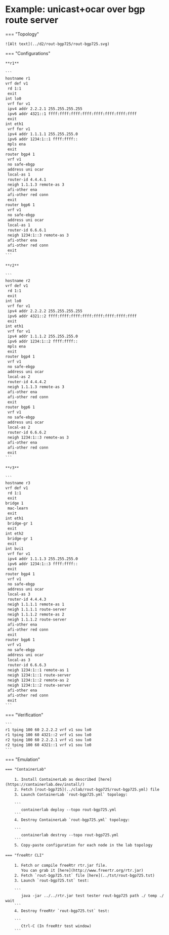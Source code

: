 # Example: unicast+ocar over bgp route server

=== "Topology"

    ![Alt text](../d2/rout-bgp725/rout-bgp725.svg)

=== "Configurations"

    **r1**

    ```
    hostname r1
    vrf def v1
     rd 1:1
     exit
    int lo0
     vrf for v1
     ipv4 addr 2.2.2.1 255.255.255.255
     ipv6 addr 4321::1 ffff:ffff:ffff:ffff:ffff:ffff:ffff:ffff
     exit
    int eth1
     vrf for v1
     ipv4 addr 1.1.1.1 255.255.255.0
     ipv6 addr 1234:1::1 ffff:ffff::
     mpls ena
     exit
    router bgp4 1
     vrf v1
     no safe-ebgp
     address uni ocar
     local-as 1
     router-id 4.4.4.1
     neigh 1.1.1.3 remote-as 3
     afi-other ena
     afi-other red conn
     exit
    router bgp6 1
     vrf v1
     no safe-ebgp
     address uni ocar
     local-as 1
     router-id 6.6.6.1
     neigh 1234:1::3 remote-as 3
     afi-other ena
     afi-other red conn
     exit
    ```

    **r2**

    ```
    hostname r2
    vrf def v1
     rd 1:1
     exit
    int lo0
     vrf for v1
     ipv4 addr 2.2.2.2 255.255.255.255
     ipv6 addr 4321::2 ffff:ffff:ffff:ffff:ffff:ffff:ffff:ffff
     exit
    int eth1
     vrf for v1
     ipv4 addr 1.1.1.2 255.255.255.0
     ipv6 addr 1234:1::2 ffff:ffff::
     mpls ena
     exit
    router bgp4 1
     vrf v1
     no safe-ebgp
     address uni ocar
     local-as 2
     router-id 4.4.4.2
     neigh 1.1.1.3 remote-as 3
     afi-other ena
     afi-other red conn
     exit
    router bgp6 1
     vrf v1
     no safe-ebgp
     address uni ocar
     local-as 2
     router-id 6.6.6.2
     neigh 1234:1::3 remote-as 3
     afi-other ena
     afi-other red conn
     exit
    ```

    **r3**

    ```
    hostname r3
    vrf def v1
     rd 1:1
     exit
    bridge 1
     mac-learn
     exit
    int eth1
     bridge-gr 1
     exit
    int eth2
     bridge-gr 1
     exit
    int bvi1
     vrf for v1
     ipv4 addr 1.1.1.3 255.255.255.0
     ipv6 addr 1234:1::3 ffff:ffff::
     exit
    router bgp4 1
     vrf v1
     no safe-ebgp
     address uni ocar
     local-as 3
     router-id 4.4.4.3
     neigh 1.1.1.1 remote-as 1
     neigh 1.1.1.1 route-server
     neigh 1.1.1.2 remote-as 2
     neigh 1.1.1.2 route-server
     afi-other ena
     afi-other red conn
     exit
    router bgp6 1
     vrf v1
     no safe-ebgp
     address uni ocar
     local-as 3
     router-id 6.6.6.3
     neigh 1234:1::1 remote-as 1
     neigh 1234:1::1 route-server
     neigh 1234:1::2 remote-as 2
     neigh 1234:1::2 route-server
     afi-other ena
     afi-other red conn
     exit
    ```

=== "Verification"

    ```
    r1 tping 100 60 2.2.2.2 vrf v1 sou lo0
    r1 tping 100 60 4321::2 vrf v1 sou lo0
    r2 tping 100 60 2.2.2.1 vrf v1 sou lo0
    r2 tping 100 60 4321::1 vrf v1 sou lo0
    ```

=== "Emulation"

    === "ContainerLab"

        1. Install ContainerLab as described [here](https://containerlab.dev/install/)  
        2. Fetch [rout-bgp725](../clab/rout-bgp725/rout-bgp725.yml) file  
        3. Launch ContainerLab `rout-bgp725.yml` topology:  

        ```
           containerlab deploy --topo rout-bgp725.yml  
        ```
        4. Destroy ContainerLab `rout-bgp725.yml` topology:  

        ```
           containerlab destroy --topo rout-bgp725.yml  
        ```
        5. Copy-paste configuration for each node in the lab topology

    === "freeRtr CLI"

        1. Fetch or compile freeRtr rtr.jar file.  
           You can grab it [here](http://www.freertr.org/rtr.jar)  
        2. Fetch `rout-bgp725.tst` file [here](../tst/rout-bgp725.tst)  
        3. Launch `rout-bgp725.tst` test:  

        ```
           java -jar ../../rtr.jar test tester rout-bgp725 path ./ temp ./ wait
        ```
        4. Destroy freeRtr `rout-bgp725.tst` test:  

        ```
           Ctrl-C (In freeRtr test window)
        ```

